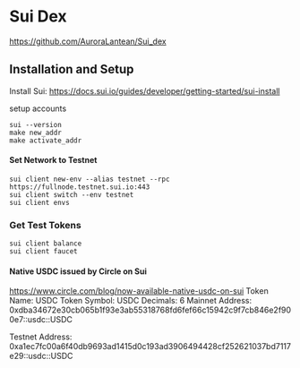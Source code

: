 # Sui Dex

https://github.com/AuroraLantean/Sui_dex

## Installation and Setup
Install Sui: https://docs.sui.io/guides/developer/getting-started/sui-install

setup accounts
```
sui --version
make new_addr
make activate_addr
```
#### Set Network to Testnet
```
sui client new-env --alias testnet --rpc https://fullnode.testnet.sui.io:443
sui client switch --env testnet
sui client envs
```
### Get Test Tokens
```
sui client balance
sui client faucet
```

#### Native USDC issued by Circle on Sui
https://www.circle.com/blog/now-available-native-usdc-on-sui
Token Name: USDC
Token Symbol: USDC
Decimals: 6
Mainnet Address: 0xdba34672e30cb065b1f93e3ab55318768fd6fef66c15942c9f7cb846e2f900e7::usdc::USDC

Testnet Address: 0xa1ec7fc00a6f40db9693ad1415d0c193ad3906494428cf252621037bd7117e29::usdc::USDC